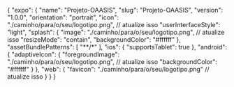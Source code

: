 {
  "expo": {
    "name": "Projeto-OAASIS",
    "slug": "Projeto-OAASIS",
    "version": "1.0.0",
    "orientation": "portrait",
    "icon": "./caminho/para/o/seu/logotipo.png", // atualize isso
    "userInterfaceStyle": "light",
    "splash": {
      "image": "./caminho/para/o/seu/logotipo.png", // atualize isso
      "resizeMode": "contain",
      "backgroundColor": "#ffffff"
    },
    "assetBundlePatterns": [
      "**/*"
    ],
    "ios": {
      "supportsTablet": true
    },
    "android": {
      "adaptiveIcon": {
        "foregroundImage": "./caminho/para/o/seu/logotipo.png", // atualize isso
        "backgroundColor": "#ffffff"
      }
    },
    "web": {
      "favicon": "./caminho/para/o/seu/logotipo.png" // atualize isso
    }
  }
}
